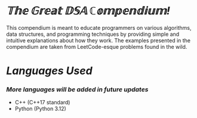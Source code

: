 # *𝕋𝕙𝕖 𝔾𝕣𝕖𝕒𝕥 𝔻𝕊𝔸 ℂ𝕠𝕞𝕡𝕖𝕟𝕕𝕚𝕦𝕞!* 
This compendium is meant to educate programmers on various algorithms, data structures, and programming techniques by providing simple and intuitive explanations about how they work. The examples presented in the compendium are taken from LeetCode-esque problems found in the wild.

# *Languages Used*
### *More languages will be added in future updates*
- C++ (C++17 standard)
- Python (Python 3.12)
